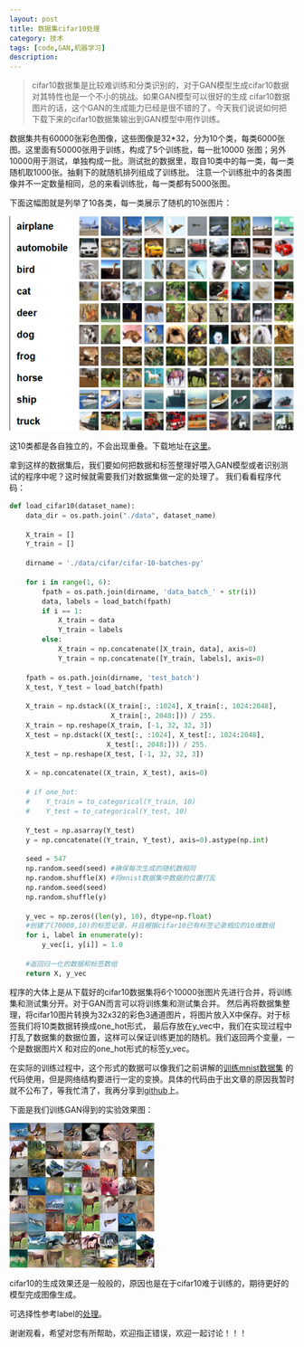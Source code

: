 ```yaml
---
layout: post
title: 数据集cifar10处理
category: 技术
tags: [code,GAN,机器学习]
description: 
---
```


> cifar10数据集是比较难训练和分类识别的，对于GAN模型生成cifar10数据对其特性也是一个不小的挑战。如果GAN模型可以很好的生成
cifar10数据图片的话，这个GAN的生成能力已经是很不错的了。今天我们说说如何把下载下来的cifar10数据集输出到GAN模型中用作训练。

数据集共有60000张彩色图像，这些图像是32*32，分为10个类，每类6000张图。这里面有50000张用于训练，构成了5个训练批，每一批10000
张图；另外10000用于测试，单独构成一批。测试批的数据里，取自10类中的每一类，每一类随机取1000张。抽剩下的就随机排列组成了训练批。
注意一个训练批中的各类图像并不一定数量相同，总的来看训练批，每一类都有5000张图。   

下面这幅图就是列举了10各类，每一类展示了随机的10张图片：

![](/assets/img/cifar10/cifar10.png)

这10类都是各自独立的，不会出现重叠。下载地址在[这里](http://www.cs.toronto.edu/~kriz/cifar-10-python.tar.gz)。

拿到这样的数据集后，我们要如何把数据和标签整理好喂入GAN模型或者识别测试的程序中呢？这时候就需要我们对数据集做一定的处理了。
我们看看程序代码：
```python
def load_cifar10(dataset_name):
    data_dir = os.path.join("./data", dataset_name)

    X_train = []
    Y_train = []

    dirname = './data/cifar/cifar-10-batches-py'

    for i in range(1, 6):
        fpath = os.path.join(dirname, 'data_batch_' + str(i))
        data, labels = load_batch(fpath)
        if i == 1:
            X_train = data
            Y_train = labels
        else:
            X_train = np.concatenate([X_train, data], axis=0)
            Y_train = np.concatenate([Y_train, labels], axis=0)

    fpath = os.path.join(dirname, 'test_batch')
    X_test, Y_test = load_batch(fpath)

    X_train = np.dstack((X_train[:, :1024], X_train[:, 1024:2048],
                         X_train[:, 2048:])) / 255.
    X_train = np.reshape(X_train, [-1, 32, 32, 3])
    X_test = np.dstack((X_test[:, :1024], X_test[:, 1024:2048],
                        X_test[:, 2048:])) / 255.
    X_test = np.reshape(X_test, [-1, 32, 32, 3])

    X = np.concatenate((X_train, X_test), axis=0)

    # if one_hot:
    #    Y_train = to_categorical(Y_train, 10)
    #    Y_test = to_categorical(Y_test, 10)

    Y_test = np.asarray(Y_test)
    y = np.concatenate((Y_train, Y_test), axis=0).astype(np.int)

    seed = 547
    np.random.seed(seed) #确保每次生成的随机数相同
    np.random.shuffle(X) #将mnist数据集中数据的位置打乱
    np.random.seed(seed)
    np.random.shuffle(y)

    y_vec = np.zeros((len(y), 10), dtype=np.float)
    #创建了(70000,10)的标签记录，并且根据cifar10已有标签记录相应的10维数组
    for i, label in enumerate(y):
        y_vec[i, y[i]] = 1.0

    #返回归一化的数据和标签数组
    return X, y_vec
```
程序的大体上是从下载好的cifar10数据集将6个10000张图片先进行合并，将训练集和测试集分开。对于GAN而言可以将训练集和测试集合并。
然后再将数据集整理，将cifar10图片转换为32x32的彩色3通道图片，将图片放入X中保存。对于标签我们将10类数据转换成one_hot形式，
最后存放在y_vec中，我们在实现过程中打乱了数据集的数据位置，这样可以保证训练更加的随机。我们返回两个变量，一个是数据图片X
和对应的one_hot形式的标签y_vec。

在实际的训练过程中，这个形式的数据可以像我们之前讲解的[训练mnist数据集](https://twistedw.github.io/2018/02/03/GAN-Network-code.html)
的代码使用，但是网络结构要进行一定的变换。具体的代码由于出文章的原因我暂时就不公布了，等我忙清了，我再分享到[github](https://github.com/TwistedW)上。

下面是我们训练GAN得到的实验效果图：

![](/assets/img/cifar10/train_cifar.png)

cifar10的生成效果还是一般般的，原因也是在于cifar10难于训练的，期待更好的模型完成图像生成。

可选择性参考label的[处理](https://github.com/TwistedW/label_processing)。

谢谢观看，希望对您有所帮助，欢迎指正错误，欢迎一起讨论！！！



